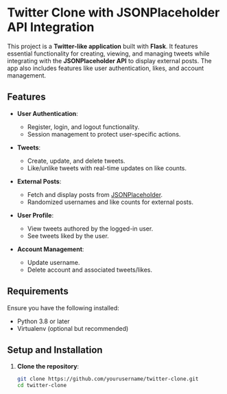 # Twitter Clone with JSONPlaceholder API Integration

This project is a **Twitter-like application** built with **Flask**. It features essential functionality for creating, viewing, and managing tweets while integrating with the **JSONPlaceholder API** to display external posts. The app also includes features like user authentication, likes, and account management.

## Features

- **User Authentication**: 
  - Register, login, and logout functionality.
  - Session management to protect user-specific actions.

- **Tweets**:
  - Create, update, and delete tweets.
  - Like/unlike tweets with real-time updates on like counts.

- **External Posts**: 
  - Fetch and display posts from [JSONPlaceholder](https://jsonplaceholder.typicode.com/).
  - Randomized usernames and like counts for external posts.

- **User Profile**:
  - View tweets authored by the logged-in user.
  - See tweets liked by the user.

- **Account Management**:
  - Update username.
  - Delete account and associated tweets/likes.

## Requirements

Ensure you have the following installed:

- Python 3.8 or later
- Virtualenv (optional but recommended)

## Setup and Installation

1. **Clone the repository**:
   ```bash
   git clone https://github.com/yourusername/twitter-clone.git
   cd twitter-clone
